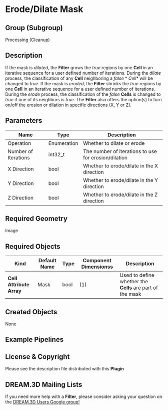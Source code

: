 # Erode/Dilate Mask

## Group (Subgroup)

Processing (Cleanup)

## Description

If the mask is _dilated_, the **Filter** grows the *true* regions by one **Cell** in an iterative sequence for a user
defined number of iterations. During the *dilate* process, the classification of any **Cell** neighboring a *false* *
*Cell** will be changed to *true*. If the mask is _eroded_, the **Filter** shrinks the *true* regions by one **Cell** in
an iterative sequence for a user defined number of iterations. During the *erode* process, the classification of the
*false* **Cells** is changed to *true* if one of its neighbors is *true*. The **Filter** also offers the option(s) to
turn on/off the erosion or dilation in specific directions (X, Y or Z).

## Parameters

| Name                 | Type        | Description                                          |
|----------------------|-------------|------------------------------------------------------|
| Operation            | Enumeration | Whether to dilate or erode                           |
| Number of Iterations | int32_t     | The number of iterations to use for erosion/dilation |
| X Direction          | bool        | Whether to erode/dilate in the X direction           |
| Y Direction          | bool        | Whether to erode/dilate in the Y direction           |
| Z Direction          | bool        | Whether to erode/dilate in the Z direction           |

## Required Geometry

Image

## Required Objects

| Kind                     | Default Name | Type | Component Dimensionss | Description                                               |
|--------------------------|--------------|------|-----------------------|-----------------------------------------------------------|
| **Cell Attribute Array** | Mask         | bool | (1)                   | Used to define whether the **Cells** are part of the mask |

## Created Objects

None

## Example Pipelines

## License & Copyright

Please see the description file distributed with this **Plugin**

## DREAM.3D Mailing Lists

If you need more help with a **Filter**, please consider asking your question on
the [DREAM.3D Users Google group!](https://groups.google.com/forum/?hl=en#!forum/dream3d-users)


